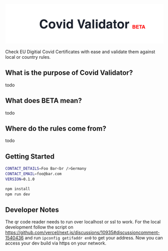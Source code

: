 <img src="./assets/covidvalidator.png" alt="Logo Covid Validator" />

Check EU Digitial Covid Certificates with ease and validate them against local or country rules.

## What is the purpose of Covid Validator?

todo

## What does BETA mean?

todo

## Where do the rules come from?

todo

## Getting Started

```sh
CONTACT_DETAILS=Foo Bar<br />Germany
CONTACT_EMAIL=foo@bar.com
VERSION=0.1.0
```

```sh
npm install
npm run dev
```

## Developer Notes

The qr code reader needs to run over localhost or ssl to work. For the local development follow the script on https://github.com/vercel/next.js/discussions/10935#discussioncomment-1540436 and run `ipconfig getifaddr en0` to get your address. Now you can access your dev build via https on your network.
